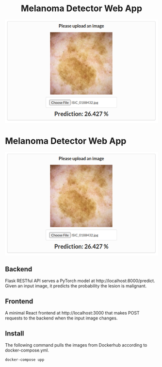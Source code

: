 <h1 align="center">Melanoma Detector Web App</h1>
<img src="melanoma-app.png" alt="image" />

# Melanoma Detector Web App

![image](melanoma-app.png)

## Backend
Flask RESTful API serves a PyTorch model at http://localhost:8000/predict. Given an input image, it predicts the probability the lesion is malignant.

## Frontend
A minimal React frontend at http://localhost:3000 that makes POST requests to the backend when the input image changes.

## Install
The following command pulls the images from Dockerhub according to docker-compose.yml.
```
docker-compose upp
```

